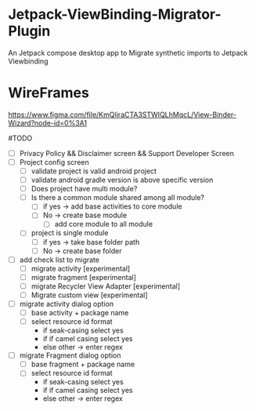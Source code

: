 # Jetpack-ViewBinding-Migrator-Plugin
An Jetpack compose desktop app to Migrate synthetic imports to Jetpack Viewbinding 

# WireFrames 
https://www.figma.com/file/KmQIjraCTA3STWIQLhMqcL/View-Binder-Wizard?node-id=0%3A1

#TODO
- [ ] Privacy Policy && Disclaimer screen && Support Developer Screen
- [ ] Project config screen
    - [ ] validate project is valid android project
    - [ ] validate android gradle version is above specific version
    - [ ] Does project have multi module?
    - [ ] Is there a common module shared among all module?
        - [ ] if yes -> add base activities to core module
        - [ ] No -> create base module
            - [ ] add core module to all module
    - [ ] project is single module
        - [ ] if yes -> take base folder path
        - [ ] No -> create base folder

- [ ] add check list to migrate
    - [ ] migrate activity [experimental]
    - [ ] migrate fragment [experimental]
    - [ ] migrate Recycler View Adapter [experimental]
    - [ ] Migrate custom view [experimental]
    
- [ ] migrate activity dialog option
    - [ ] base activity + package name
    - [ ] select resource id format 
        - if seak-casing select yes
        - if if camel casing select yes
        - else other -> enter regex
    
- [ ] migrate Fragment dialog option
    - [ ] base fragment + package name
    - [ ] select resource id format 
        - if seak-casing select yes
        - if if camel casing select yes
        - else other -> enter regex


